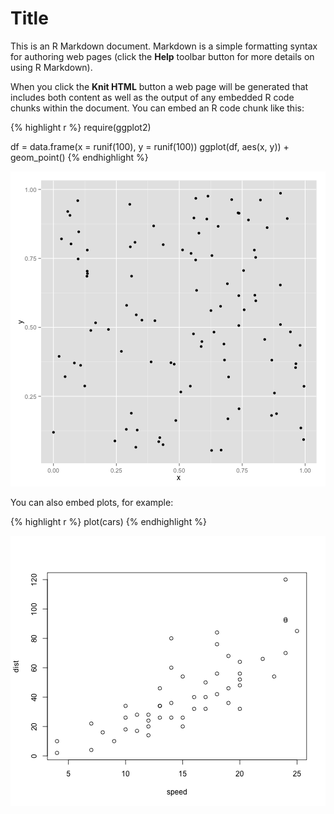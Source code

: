 Title
========================================================

This is an R Markdown document. Markdown is a simple formatting syntax for authoring web pages (click the **Help** toolbar button for more details on using R Markdown).

When you click the **Knit HTML** button a web page will be generated that includes both content as well as the output of any embedded R code chunks within the document. You can embed an R code chunk like this:


{% highlight r %}
require(ggplot2)

df = data.frame(x = runif(100), y = runif(100))
ggplot(df, aes(x, y)) + geom_point()
{% endhighlight %}

![center](/figs/test/unnamed-chunk-1.png) 


You can also embed plots, for example:


{% highlight r %}
plot(cars)
{% endhighlight %}

![center](/figs/test/unnamed-chunk-2.png) 


